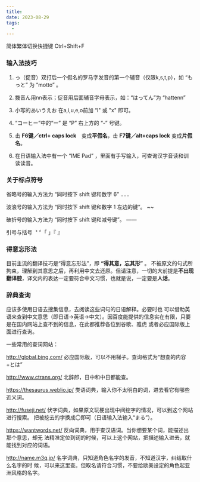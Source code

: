 ```yaml
---
title: 
date: 2023-08-29
tags:
  - 
---
```


简体繁体切换快捷键 Ctrl+Shift+F

### 输入法技巧

1. っ（促音）双打后一个假名的罗马字发音的第一个辅音（仅限k,s,t,p），如 “もっと” 为 “motto” 。

2. 拨音ん用nn表示；促音用后面辅音字母表示，如：“はってん”为 “hattenn” 

3. 小写的あいうえお 在a,i,u,e,o前加 “l" 或 "x" 即可。

4. “コーヒー”中的“ー” 是 “P” 右上方的 “-” 号键。

5. 击  **F6键／ctrl+ caps lock**　变成**平假名**，击 **F7键／alt+caps lock** 变成**片假名**。

6. 在日语输入法中有一个 “IME Pad” ，里面有手写输入，可查询汉字音读和训读读音。


### 关于标点符号

省略号的输入方法为 “同时按下 shift 键和数字 6”  ……

波浪号的输入方法为 “同时按下 shift 键和数字 1 左边的键”。 ~~

破折号的输入方法为 “同时按下 shift 键和减号键”。 ——

引号与括号〝 〞「 」『 』

### 得意忘形法

目前主流的翻译技巧是“得意忘形法”，即 **“得其意，忘其形”** 。 不被原文的句式所拘束，理解到其意思之后，再利用中文去还原。但请注意，一切的大前提是**不出现翻译腔**，译文内的表达一定要符合中文习惯，也就是说，一定要是**人话**。

### 辞典查询

应该多使用日语去搜集信息，去阅读这些词句的日语解释。必要时也 可以借助英语来查到中文意思（即日语→英语→中文）。因百度能提供的信息实在有限，只要是在国内网站上查不到的信息，在此都推荐各位到谷歌、雅虎 或者必应国际版上面进行查询。 

一些常用的查词网站：

http://global.bing.com/ 必应国际版，可以不用梯子。查询格式为“想查的内容+とは” 

http://www.ctrans.org/ 北辞郎，日中和中日都能查。

https://thesaurus.weblio.jp/ 类语词典，输入你不太明白的词，进去看它有哪些近义词。

http://fuseji.net/ 伏字词典，如果原文玩梗出现中间挖字的情况，可以到这个网站进行搜索。 把被挖去的字换成〇即可（日语输入法输入“まる”）。 

https://wantwords.net/ 反向词典，用于查汉语词。当你想要某个词，能描述出那个意思，却无 法精准定位到词的时候，可以上这个网站，把描述输入进去，就能找到对应的词语。

http://name.m3q.jp/ 名字词典，只知道角色名字的发音，不知道汉字，纠结取什么名字的时 候，可以来这里查。但取名请符合习惯，不要给欧美设定的角色起亚洲风格的名字。
